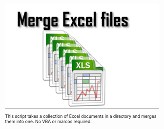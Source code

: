 ![alt text](merge.png)

This script takes a collection of Excel documents in a directory and merges them into one. 
No VBA or marcos required.
